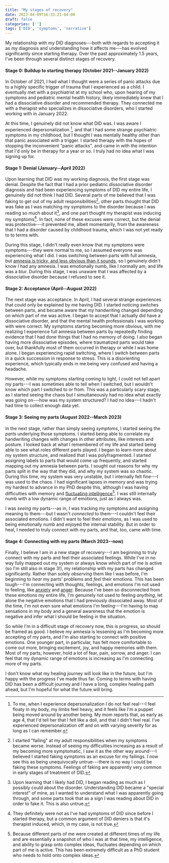 ```yaml
---
title: "My stages of recovery"
date: 2023-04-09T16:33:21-04:00
draft: false
categories: ['']
tags: ['DID', 'symptoms', 'narrative']
---
```


My relationship with my DID diagnoses---both with regards to accepting it as my diagnosis and understanding how it affects me---has evolved significantly since starting therapy. 
Over the past approximately 1.5 years, I've been through several distinct stages of recovery. 

#### Stage 0: Buildup to starting therapy (October 2021--January 2022)
In October of 2021, I had what I thought were a series of panic attacks due to a highly specific trigger of trauma that I experienced as a child.
I eventually met with a psychiatrist at my school who, upon hearing of my symptoms and pediatric mental health history, likely immediately knew that I had a dissociative disorder and recommended therapy. 
They connected me with a therapist who specializes in dissociative disorders, who I started working with in January 2022.

At this time, I genuinely did not know what DID was. I was aware I experienced depersonalization [^4], and that I had some strange psychiatric symptoms in my childhood, but I thought I was mentally healthy other than that panic associated with a trigger. I started therapy with the hopes of stopping the inconvenient "panic attacks", and came in with the intention that I'd only be in therapy for a year or so. I truly had no idea what I was signing up for.

[^4]: To me, when I experience depersonalization I do not feel real---I feel floaty in my body, my limbs feel heavy, and it feels like I'm a puppet being moved around by another being. My mom reports that, as early as age 4, that I'd tell her that I felt like a doll, and that I didn't feel real. I've experienced depersonalization off and on with varying severity for as long as I can remember.


#### Stage 1: Denial (January--April 2022)
Upon learning that DID was my working diagnosis, the first stage was denial. 
Despite the fact that I had a prior pediatric dissociative disorder diagnosis and had been experiencing symptoms of DID my entire life, I genuinely did not think I had DID. 
Several parts of me believed that I was faking to get out of my adult responsibilities[^1], other parts thought that DID was fake as I was matching my symptoms to the disorder because I was reading so much about it[^2], and one part thought my therapist was inducing my symptoms[^3].
In fact, none of these excuses were correct, but the denial was protective---it prevented me, albeit momentarily, from the awareness that I had a disorder caused by childhood trauma, which I was not yet ready to to terms with. 
[^1]: I started "failing" at my adult responsibilities when my symptoms became worse. Instead of seeing my difficulties increasing as a result of my becoming more symptomatic, I saw it as the other way around---I believed I started faking symptoms as an excuse for my failings. I now see this as being unequivocally untrue---there is no way I could be faking these symptoms. Feelings of faking are apparently very common in early stages of treatment of DID.
[^2]: Upon learning that I likely had DID, I began reading as much as I possibly could about the disorder. Understanding DID became a "special interest" of mine, as I wanted to understand what I was apparently going through, and some parts took that as a sign I was reading about DID in order to fake it. This is also untrue.
[^3]: They definitely were not as I've had symptoms of DID since before I started therapy, but a common argument of DID deniers is that it's therapist induced, which, in my case, is not true.

During this stage, I didn't really even know that my symptoms were symptoms---they were normal to me, so I assumed everyone was experiencing what I did. I was switching between parts with full amnesia, but [amnesia is tricky, and less obvious than it sounds](/posts/amnesia/), so I genuinely didn't know I had any amnesia. I was emotionally numb, like I normally am, and life was a blur. During this stage, I was unaware that I was affected by a dissociative disorder because I refused to see it.


#### Stage 2: Acceptance (April--August 2022)
The next stage was acceptance. 
In April, I had several strange experiences that could only be explained by me having DID. I started noticing switches between parts, and became aware that my handwriting changed depending on which part of me was active. I began to accept that I actually did have a dissociative disorder, and that the mental health professionals I was working with were correct. 
My symptoms starting becoming more obvious, with me realizing I experience full amnesia between parts by repeatedly finding evidence that I had done things that I had no memory of doing. I also began having more dissociative episodes, where traumatized parts would take over, but thankfully most of them occurred in therapy or while I was home alone. I began experiencing rapid switching, where I switch between parts in a quick succession in response to stress. This is a disorienting experience, which typically ends in me being very confused and having a headache. 

However, while my symptoms starting coming to light, I could not tell apart my parts---I was sometimes able to tell when I switched, but I wouldn't know which part I switched to or from. This was a particularly scary stage, as I started seeing the chaos but I simultaneously had no idea what exactly was going on---how was my system structured? I had no idea---I hadn't had time to collect enough data yet. 


#### Stage 3: Seeing my parts (August 2022--March 2023)

In the next stage, rather than simply seeing _symptoms_, I started seeing the _parts_ underlying those symptoms.  I started being able to correlate my handwriting changes with changes in other attributes, like interests and posture. I looked back at what I remembered of my life and started being able to see what roles different parts played. I began to learn more about my system structure, and realized that I was polyfragmented.
I started assigning labels to parts that would come up frequently, and started mapping out my amnesia between parts. I sought out reasons for why my parts split in the way that they did, and why my system was so chaotic. During this time, my system was very unstable, but I internally felt fine---I was used to the chaos. I had significant lapses in memory and was trying my hardest to advance in my PhD despite this, although I was having difficulties with memory and [fluctuating intelligence](/posts/fluctuatingintelligence/)[^5]. 
I was still internally numb with a low dynamic range of emotions, just as I always was. 


[^5]: Because different parts of me were created at different times of my life and are essentially a snapshot of who I was at that time, my intelligence, and ability to grasp onto complex ideas, fluctuates depending on which part of me is active. This has been extremely difficult as a PhD student who needs to hold onto complex ideas.

I was _seeing_ my parts---as in, I was tracking my symptoms and assigning meaning to them---but I wasn't _connected_ to them---I couldn't feel their associated emotions. I didn't want to feel their emotions, as I was used to being emotionally numb and enjoyed the internal stability. But in order to heal, I needed to truly connect with my parts, and that, too, came with time.

#### Stage 4: Connecting with my parts (March 2023--now)
Finally, I believe I am in a new stage of recovery---I am beginning to truly connect with my parts and feel their associated feelings. 
While I've in no way fully mapped out my system or always know which part of me is active (so I'm still also in stage 3!), my relationship with my parts has changed significantly. Rather than solely _observing_ them like I was before, I'm beginning to _hear_ my parts' problems and _feel_ their emotions. This has been tough---I'm connecting with thoughts, feelings, and emotions I'm not used to feeling, like [anxiety](/posts/anxiety/) and [anger](/posts/anger). Because I've been so disconnected from these emotions my entire life, I'm genuinely not used to feeling _anything_, let alone the negative emotions that I had previously dissociated away. Most of the time, I'm not even sure what emotions I'm feeling---I'm having to map sensations in my body and a general awareness that the emotion is negative and infer what I should be feeling in the situation. 

So while I'm in a difficult stage of recovery now, this is progress, so should be framed as good. I believe my amnesia is lessening as I'm becoming more accepting of my parts, and I'm also starting to connect with positive emotions. One younger part, in particular, has felt more comfortable to come out more, bringing excitement, joy, and happy memories with them. Most of my parts, however, hold a lot of fear, pain, sorrow, and anger. I can feel that my dynamic range of emotions is increasing as I'm connecting more of my parts. 

I don't know what my healing journey will look like in the future, but I'm happy with the progress I've made thus far. 
Coming to terms with having DID has been 
a difficult journey and I have a long, complex healing path ahead, but I'm hopeful for what the future will bring. 



<!--

I could only really tell when I did experience a switch, but I didn't know which part I was switching from or to. 
I even took the [DES-II](http://traumadissociation.com/des), a screening tool for dissociative disorders, and scored sub-threshold for PTSD, so there was no way I thought I could have DID. In reality, I had amnesia for my symptoms---if I take the test today, I would score within the range for DID. 

One day in April, I had my first experience of "rapid switching" where I was aware that I was switching---I had a blip in consciousness, and my handwriting would change. Then another blip, and my handwriting changed again. This switching happened several times, each part having 
as I switched between parts, giving me a massive headache and definitive evidence that I had DID.
which are much more subtle than it sounds, and essentially feels like a blip in cons

One year 3 months into 


But while I started being able to see my some of symptoms more clearly, I still could not tell apart my parts. 
they kept me from coming to terms with the fact that I was having the difficulties I did as an adult due to trauma I experienced as a child. 

I've experienced what I label as depersonalization since I was very small. At age 4, my mom documents me telling her that I felt like a doll, that I didn't feel real. Throughout my life, the severity of my depersonalization has fluctuated significantly.

[^4]: To me, depersonalization feels like I do not feel real---I feel floaty in my body, and, as a 4 year old me described it, "I feel like a doll". That is, I feel fake and unreal. 
-->
